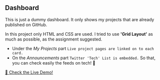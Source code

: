 ## Dashboard

This is just a dummy dashboard. It only shows my projects that are already published on GitHub.

In this project only HTML and CSS are used. I tried to use **'Grid Layout'** as much as possible, as the assignment suggested.

- Under the _My Projects_ part `Live project pages are linked on to each card. `
- On the _Announcements_ part `Twitter 'Tech' List is embedded.` So that, you can check easily the feeds on tech! 🎉

[:star2: Check the Live Demo!](https://tatertotsey.github.io/dashboard/)
